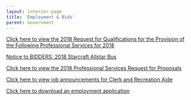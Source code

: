 ```yaml
---
layout: interior-page
title: 'Employment & Bids'
parent: Government
---
```




[Click here to view the 2018 Request for Qualifications
for the Provision of the Following Professional Services for 2018](https://storage.googleapis.com/static.rutherford-nj.com/finance/Employment/2018%20%20%20%20%20RFQ%20Zoning%20BOA%20Board%20%20%20%20%20Rutherford%20Engineer%20%20%20Planner%20%20%20attorney.pdf)

[Notice to BIDDERS: 2018 Starcraft Allstar Bus](https://storage.googleapis.com/static.rutherford-nj.com/finance/Employment/Advertisement%202018%20Starcraft%20Allstar%20Bus.pdf)


[Click here to view the 2018 Professional Services Request for Proposals](https://storage.googleapis.com/static.rutherford-nj.com/finance/Employment/RFP%202018.pdf)

[Click here to view job announcements for Clerk and Recreation Aide](https://storage.googleapis.com/static.rutherford-nj.com/finance/Employment/JOB%20POSTING.pdf)


[Click here to download an employment application](https://storage.googleapis.com/static.rutherford-nj.com/borough-clerk/permits-licenses/Employment%20Application.pdf)
